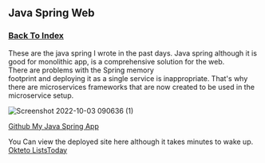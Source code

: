 
## Java Spring Web
### [Back To Index](https://carlamissiona.github.io/tunacoder/index) 

These are the java spring I wrote in the past days. Java spring although it is good for monolithic app, is a comprehensive solution for the web.  
There are problems with the Spring memory <br>footprint and deploying it as a single service is inappropriate. That's why there are microservices frameworks
that are now created to be used in the microservice setup.

![Screenshot 2022-10-03 090636 (1)](https://user-images.githubusercontent.com/1997542/193487400-5baf903c-1113-4ded-ba01-fe3c5be31953.png)
<br>

<a href="https://github.com/carlamissiona/java_spring_titansquare"> Github My Java Spring App</a>

You Can view the deployed site here although it takes minutes to wake up.
[Okteto ListsToday](https://liststoday-carlamissiona.cloud.okteto.net/)


